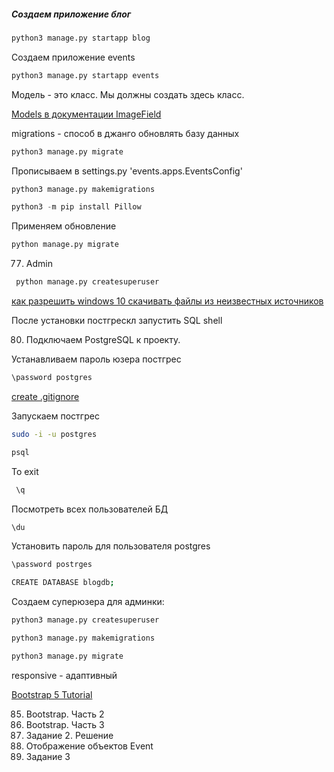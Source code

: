 ##### Создаем приложение блог


```python
python3 manage.py startapp blog
``` 

Cоздаем приложение events
```python 
python3 manage.py startapp events
``` 

Модель - это класс. Мы должны создать здесь класс.


[Models в документации ImageField](https://docs.djangoproject.com/en/4.1/ref/models/fields/)

migrations - способ в джанго обновлять базу данных

```python 
python3 manage.py migrate
```

Прописываем в settings.py 'events.apps.EventsConfig'

```python 
python3 manage.py makemigrations
```

```python 
python3 -m pip install Pillow
```

Применяем обновление
```python 
python manage.py migrate 
```

77. Admin

```python
 python manage.py createsuperuser
 ``` 

  
 [как разрешить windows 10 скачивать файлы из неизвестных источников](https://www.youtube.com/watch?v=8mdWNF7jkDA)

 После установки постгрескл запустить SQL shell

 80. Подключаем PostgreSQL к проекту.

 Устанавливаем пароль юзера постгрес

 ```bash
 \password postgres
 ``` 

 [create .gitignore](https://www.toptal.com/developers/gitignore/)


Запускаем постгрес 

```bash
sudo -i -u postgres
```

```bash
psql
```

To exit

```bash
 \q
 ```

Посмотреть всех пользователей БД
```bash
\du 
```

Установить пароль для пользователя postgres
```bash
\password postrges 
```

```bash
CREATE DATABASE blogdb;
```
Создаем суперюзера для админки:
```bash
python3 manage.py createsuperuser
``` 

```python 
python3 manage.py makemigrations
```

```python
python3 manage.py migrate
```

responsive - адаптивный

[Bootstrap 5 Tutorial](https://www.w3schools.com/bootstrap5/index.php)

85. Bootstrap. Часть 2
86. Bootstrap. Часть 3
88. Задание 2. Решение
89. Отображение объектов Event
91. Задание 3





